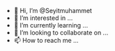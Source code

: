 - 👋 Hi, I’m @Seyitmuhammet
- 👀 I’m interested in ...
- 🌱 I’m currently learning ...
- 💞️ I’m looking to collaborate on ...
- 📫 How to reach me ...

<!---
Seyitmuhammet/Seyitmuhammet is a ✨ special ✨ repository because its `README.md` (this file) appears on your GitHub profile.
You can click the Preview link to take a look at your changes.
--->
